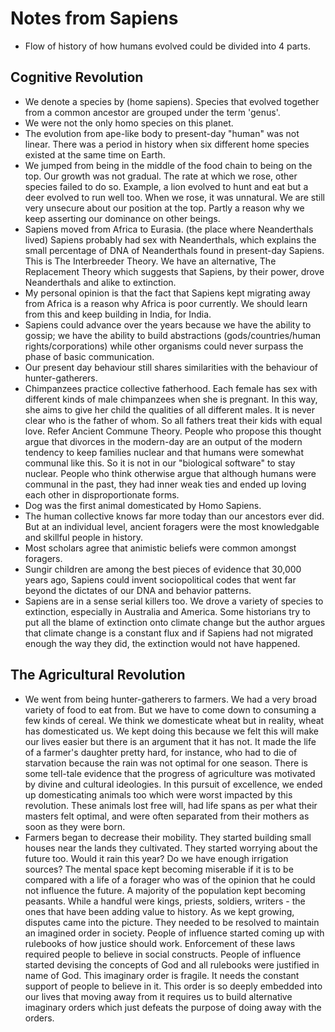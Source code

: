 
[meta]: # (CSS_URL=./style.css)
[meta]: # (DOCUMENT_TITLE=viveknathani)

# Notes from Sapiens

- Flow of history of how humans evolved could be divided into 4 parts.
  
## Cognitive Revolution
    
- We denote a species by <genus> <species> (home sapiens). Species that evolved together from a common ancestor are grouped under the term 'genus'.
- We were not the only homo species on this planet.
- The evolution from ape-like body to present-day "human" was not linear. There was a period in history when six different home species existed at the same time on Earth.
- We jumped from being in the middle of the food chain to being on the top. Our growth was not gradual. The rate at which we rose, other species failed to do so. Example, a lion evolved to hunt and eat but a deer evolved to run well too. When we rose, it was unnatural. We are still very unsecure about our position at the top. Partly a reason why we keep asserting our dominance on other beings.
- Sapiens moved from Africa to Eurasia. (the place where Neanderthals lived) Sapiens probably had sex with Neanderthals, which explains the small percentage of DNA of Neanderthals found in present-day Sapiens. This is The Interbreeder Theory. We have an alternative, The Replacement Theory which suggests that Sapiens, by their power, drove Neanderthals and alike to extinction.
- My personal opinion is that the fact that Sapiens kept migrating away from Africa is a reason why Africa is poor currently. We should learn from this and keep building in India, for India.
- Sapiens could advance over the years because we have the ability to gossip; we have the ability to build abstractions (gods/countries/human rights/corporations) while other organisms could never surpass the phase of basic communication.
- Our present day behaviour still shares similarities with the behaviour of hunter-gatherers.
- Chimpanzees practice collective fatherhood. Each female has sex with different kinds of male chimpanzees when she is pregnant. In this way, she aims to give her child the qualities of all different males. It is never clear who is the father of whom. So all fathers treat their kids with equal love. Refer Ancient Commune Theory. People who propose this thought argue that divorces in the modern-day are an output of the modern tendency to keep families nuclear and that humans were somewhat communal like this. So it is not in our "biological software" to stay nuclear. People who think otherwise argue that although humans were communal in the past, they had inner weak ties and ended up loving each other in disproportionate forms.
- Dog was the first animal domesticated by Homo Sapiens.
- The human collective knows far more today than our ancestors ever did. But at an individual level, ancient foragers were the most knowledgable and skillful people in history.
- Most scholars agree that animistic beliefs were common amongst foragers.
- Sungir children are among the best pieces of evidence that 30,000 years ago, Sapiens could invent sociopolitical codes that went far beyond the dictates of our DNA and behavior patterns.
- Sapiens are in a sense serial killers too. We drove a variety of species to extinction, especially in Australia and America. Some historians try to put all the blame of extinction onto climate change but the author argues that climate change is a constant flux and if Sapiens had not migrated enough the way they did, the extinction would not have happened.

## The Agricultural Revolution

- We went from being hunter-gatherers to farmers. We had a very broad variety of food to eat from. But we have to come down to consuming a few kinds of cereal. We think we domesticate wheat but in reality, wheat has domesticated us. We kept doing this because we felt this will make our lives easier but there is an argument that it has not. It made the life of a farmer's daughter pretty hard, for instance, who had to die of starvation because the rain was not optimal for one season. There is some tell-tale evidence that the progress of agriculture was motivated by divine and cultural ideologies. In this pursuit of excellence, we ended up domesticating animals too which were worst impacted by this revolution. These animals lost free will, had life spans as per what their masters felt optimal, and were often separated from their mothers as soon as they were born.
- Farmers began to decrease their mobility. They started building small houses near the lands they cultivated. They started worrying about the future too. Would it rain this year? Do we have enough irrigation sources? The mental space kept becoming miserable if it is to be compared with a life of a forager who was of the opinion that he could not influence the future. A majority of the population kept becoming peasants. While a handful were kings, priests, soldiers, writers - the ones that have been adding value to history. As we kept growing, disputes came into the picture. They needed to be resolved to maintain an imagined order in society. People of influence started coming up with rulebooks of how justice should work. Enforcement of these laws required people to believe in social constructs. People of influence started devising the concepts of God and all rulebooks were justified in name of God. This imaginary order is fragile. It needs the constant support of people to believe in it. This order is so deeply embedded into our lives that moving away from it requires us to build alternative imaginary orders which just defeats the purpose of doing away with the orders.